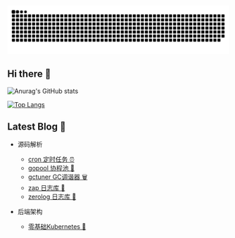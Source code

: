 <div align="center">
  <img src="https://github.com/liang09255/liang09255/blob/output/github-contribution-grid-snake-dark.svg">
</div>

## Hi there 👋

![Anurag's GitHub stats](https://github-readme-stats.vercel.app/api?username=liang09255&theme=github_dark_dimmed&show_icons=true&count_private=true&hide=stars)

[![Top Langs](https://github-readme-stats.vercel.app/api/top-langs/?username=liang09255&layout=compact&theme=github_dark_dimmed)](https://github.com/anuraghazra/github-readme-stats)

## Latest Blog 📖

* 源码解析
  
  * [cron 定时任务 ⏰](https://www.yuque.com/liang09255/go/dbi1o9yxhw9ehyry)
  * [gopool 协程池 🚆](https://www.yuque.com/liang09255/go/yv9nndfavtkcvn5a)
  * [gctuner GC调谐器 🗑](https://www.yuque.com/liang09255/go/poigpc6s5abfhv9a)
  * [zap 日志库 📓](https://www.yuque.com/liang09255/go/al3hgngfag3ekp1x)
  * [zerolog 日志库 📔](https://www.yuque.com/liang09255/go/gu6ogab4l9p4gar2)

* 后端架构
  * [零基础Kubernetes 🥒](https://www.yuque.com/liang09255/cumgeg/hm1wle6779gtfmmb)
